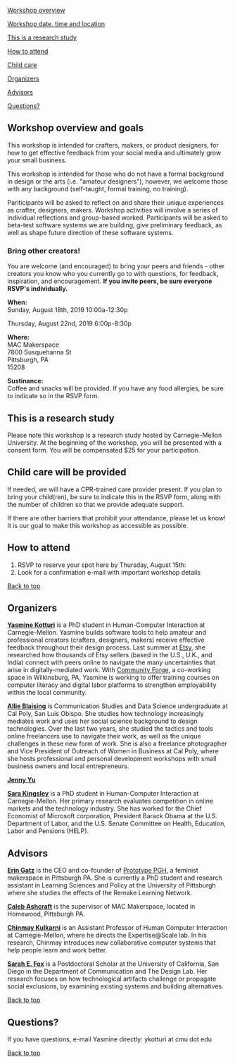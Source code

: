 <div id="top"></div> 


<a href="#info">Workshop overview</a>  

<a href="#date">Workshop date, time and location</a>  

<a href="#study">This is a research study</a>  

<a href="#participants">How to attend</a>  

<a href="#child">Child care</a> 

<a href="#organizers">Organizers</a> 

<a href="#advisors">Advisors</a> 

<a href="#questions">Questions?</a>  


<div id="info"></div>

## Workshop overview and goals

This workshop is intended for crafters, makers, or product designers, for how to get effective feedback from your social media and ultimately grow your small business.

This workshop is intended for those who do not have a formal background in design or the arts (i.e. "amateur designers"), however, we welcome those with any background (self-taught, formal training, no training). 

Pariticipants will be asked to reflect on and share their unique experiences as crafter, designers, makers. Workshop activities will involve a series of individual reflections and group-based worked. Participants will be asked to beta-test software systems we are building, give preliminary feedback, as well as shape future direction of these software systems.

### Bring other creators!

You are welcome (and encouraged) to bring your peers and friends - other creators you know who you currently go to with questions, for feedback, inspiration, and encouragement. **If you invite peers, be sure everyone RSVP's individually.** 



**When:**  
Sunday, August 18th, 2019 10:00a-12:30p  

Thursday, August 22nd, 2019 6:00p-8:30p

**Where:**  
MAC Makerspace  
7800 Susquehanna St  
Pittsburgh, PA  
15208  

**Sustinance:**  
Coffee and snacks will be provided. If you have any food allergies, be sure to indicate so in the RSVP form.


<div id="study"></div>

## This is a research study

Please note this workshop is a research study hosted by Carnegie-Mellon University. At the beginning of the workshop, you will be presented with a consent form. You will be compensated $25 for your participation. 

<div id="study"></div>



## Child care will be provided
If needed, we will have a CPR-trained care provider present. If you plan to bring your child(ren), be sure to indicate this in the RSVP form, along with the number of children so that we provide adequate support.

If there are other barriers that prohibit your attendance, please let us know! It is our goal to make this workshop as accessible as possible.

<div id ="participants"></div>

## How to attend
1. RSVP to reserve your spot here by Thursday, August 15th: 
2. Look for a confirmation e-mail with important workshop details 


<a href="#top">Back to top</a> 

<div id ="organizers"></div>

## Organizers


**<a href="https://scholar.google.com/citations?user=Q6Ju9MwAAAAJ&hl=en">Yasmine Kotturi</a>** is a PhD student in Human-Computer Interaction at Carnegie-Mellon. Yasmine builds software tools to help amateur and professional creators (crafters, designers, makers) receive effective feedback throughout their design process. Last summer at <a href="etsy.com">Etsy</a>, she researched how thousands of Etsy sellers (based in the U.S., U.K., and India) connect with peers online to navigate the many uncertainties that arise in digitally-mediated work. With <a href="https://www.forge.community/">Community Forge</a>, a co-working space in Wilkinsburg, PA, Yasmine is working to offer training courses on computer literacy and digital labor platforms to strengthen employability within the local community.     

**<a href="http://allieblaising.com/">Allie Blaising</a>** is Communication Studies and Data Science undergraduate at Cal Poly, San Luis Obispo. She studies how technology increasingly mediates work and uses her social science background to design technologies. Over the last two years, she studied the tactics and tools online freelancers use to navigate their work, as well as the unique challenges in these new form of work. She is also a freelance photographer and Vice President of Outreach of Women in Business at Cal Poly, where she hosts professional and personal development workshops with small business owners and local entrepreneurs. 

**<a href="">Jenny Yu</a>**

**<a href="https://sarakingsley.github.io/">Sara Kingsley</a>** is a PhD student in Human-Computer Interaction at Carnegie-Mellon. Her primary research evaluates competition in online markets and the technology industry. She has worked for the Chief Economist of Microsoft corporation, President Barack Obama at the U.S. Department of Labor, and the U.S. Senate Committee on Health, Education, Labor and Pensions (HELP).

<div id ="advisors"></div>

## Advisors

**<a href="http://www.eringatz.com/">Erin Gatz</a>** is the CEO and co-founder of <a href="https://prototypepgh.com/">Prototype PGH</a>, a feminist makerspace in Pittsburgh PA. She is currently a PhD student and research assistant in Learning Sciences and Policy at the University of Pittsburgh where she studies the effects of the Remake Learning Network.

**<a href="">Caleb Ashcraft</a>** is the supervisor of MAC Makerspace, located in Homewood, Pittsburgh PA.

**<a href="http://www.cs.cmu.edu/~chinmayk/">Chinmay Kulkarni</a>** is an Assistant Professor of Human Computer Interaction at Carnegie-Mellon, where he directs the Expertise@Scale lab. In his research, Chinmay introduces new collaborative computer systems that help people learn and work better.

**<a href="https://www.sarahfox.info/">Sarah E. Fox</a>** is a Postdoctoral Scholar at the University of California, San Diego in the Department of Communication and The Design Lab. Her research focuses on how technological artifacts challenge or propagate social exclusions, by examining existing systems and building alternatives.

<a href="#top">Back to top</a> 
<div id="question"></div>

  
## Questions?

If you have questions, e-mail Yasmine directly: ykotturi at cmu dot edu
  

  
<a href="#top">Back to top</a> 
